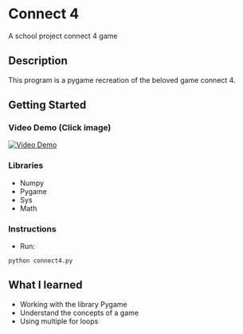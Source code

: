 # Connect 4

A school project connect 4 game

## Description

This program is a pygame recreation of the beloved game connect 4.

## Getting Started

### Video Demo (Click image)
[![Video Demo](https://img.youtube.com/vi/zBQc5rzyuH4/0.jpg)](https://www.youtube.com/watch?v=zBQc5rzyuH4)


### Libraries

* Numpy
* Pygame
* Sys
* Math

### Instructions

* Run:
```
python connect4.py
```

## What I learned

* Working with the library Pygame
* Understand the concepts of a game
* Using multiple for loops
